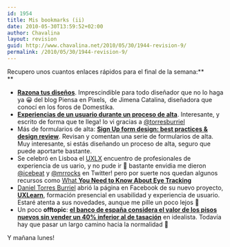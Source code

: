```yaml
---
id: 1954
title: Mis bookmarks (ii)
date: 2010-05-30T13:59:52+02:00
author: Chavalina
layout: revision
guid: http://www.chavalina.net/2010/05/30/1944-revision-9/
permalink: /2010/05/30/1944-revision-9/
---
```

Recupero unos cuantos enlaces rápidos para el final de la semana:**  
** 

  * **<a href="http://www.piensaenpixels.com/blog/2008/10/razona-tus-disenos/" target="_blank">Razona tus diseños</a>**. Imprescindible para todo diseñador que no lo haga ya 😀 del blog Piensa en Pixels,  de Jimena Catalina, diseñadora que conocí en los foros de Domestika.
  * **<a href="http://tristanelosegui.com/2010/05/24/experiencias-de-un-usuario-durante-un-proceso-de-alta/" target="_blank">Experiencias de un usuario durante un proceso de alta</a>**. Interesante, y escrito de forma que te llega! lo vi gracias a <a href="http://twitter.com/torresburriel" target="_blank">@torresburriel</a>
  * Más de formularios de alta: **<a href="http://www.unmatchedstyle.com/news/sign-up-form-design-best-practices-design-review.php" target="_blank">Sign Up form design: best practices & design review</a>**. Revisan y comentan una serie de formularios de alta. Muy interesante, si estás diseñando un proceso de alta, seguro que puede aportarte bastante.
  * Se celebró en Lisboa el <a href="http://www.ux-lx.com/" target="_blank">UXLX</a> encuentro de profesionales de experiencia de us uario, y no pude ir 🙁 bastante envidia me dieron <a href="http://twitter.com/icebeat" target="_blank">@icebeat</a> y <a href="http://twitter.com/mrrocks" target="_blank">@mrrocks</a> en Twitter! pero por suerte nos quedan algunos recursos como <a href="http://www.90percentofeverything.com/2010/05/13/what-you-need-to-know-about-eye-tracking-new/" target="_blank">What <strong>You Need to Know About Eye Tracking</strong></a>
  * <a href="http://www.torresburriel.com/weblog/" target="_blank">Daniel Torres Burriel</a> abrió la página en Facebook de su nuevo proyecto, **<a href="http://www.facebook.com/pages/UX-Learn/228417541264" target="_blank">UXLearn</a>**, formación presencial en usabilidad y experiencia de usuario. Estaré atenta a sus novedades, aunque me pille un poco lejos 🙂
  * Un poco **offtopic**: **<a href="http://www.idealista.com/news/archivo/2010/05/27/0201175-el-banco-de-espana-considera-el-valor-de-los-pisos-nuevos-sin-vender-un-40-inferior-al-de-mercado" target="_blank">el banco de españa considera el valor de los pisos nuevos sin vender un 40% inferior al de tasación</a>** en idealista. Todavía hay que pasar un largo camino hacia la normalidad 🙁

Y mañana lunes!

<div id="_mcePaste" style="overflow: hidden; position: absolute; left: -10000px; top: 10px; width: 1px; height: 1px;">
  <h1 class="title">
    el banco de españa considera el valor de los pisos nuevos sin vender un 40% inferior al de tasación
  </h1>
</div>